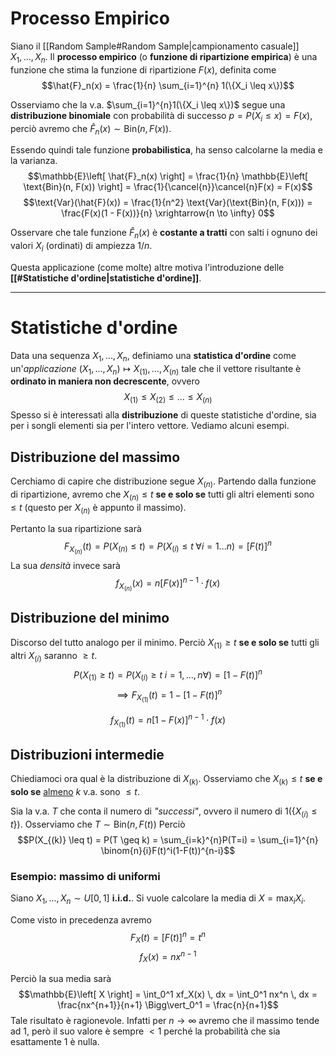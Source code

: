 # Processo Empirico
Siano il [[Random Sample#Random Sample|campionamento casuale]] $X_1, ..., X_n$.
Il **processo empirico** (o **funzione di ripartizione empirica**) è una funzione che stima la funzione di ripartizione $F(x)$, definita come $$\hat{F}_n(x) = \frac{1}{n} \sum_{i=1}^{n} 1(\{X_i \leq x\})$$

Osserviamo che la v.a. $\sum_{i=1}^{n}1(\{X_i \leq x\})$ segue una **distribuzione binomiale** con probabilità di successo $p = P(X_i \leq x) = F(x)$, perciò avremo che $\hat{F}_n(x) \sim \text{Bin}(n, F(x))$.

Essendo quindi tale funzione **probabilistica**, ha senso calcolarne la media e la varianza.
$$\mathbb{E}\left[ \hat{F}_n(x) \right] = \frac{1}{n} \mathbb{E}\left[ \text{Bin}(n, F(x)) \right] = \frac{1}{\cancel{n}}\cancel{n}F(x) = F(x)$$
$$\text{Var}(\hat{F}(x)) = \frac{1}{n^2} \text{Var}(\text{Bin}(n, F(x))) = \frac{F(x)(1 - F(x))}{n} \xrightarrow{n \to \infty} 0$$

Osservare che tale funzione $\hat{F}_n(x)$ è **costante a tratti** con salti i ognuno dei valori $X_i$ (ordinati) di ampiezza $1/n$.

Questa applicazione (come molte) altre motiva l'introduzione delle **[[#Statistiche d'ordine|statistiche d'ordine]]**.

-------------
# Statistiche d'ordine
Data una sequenza $X_1, ..., X_n$, definiamo una **statistica d'ordine** come un'*applicazione* $(X_1, ..., X_n) \mapsto X_{(1)}, ..., X_{(n)}$ tale che il vettore risultante è **ordinato in maniera non decrescente**, ovvero $$X_{(1)} \leq X_{(2)} \leq ... \leq X_{(n)}$$
Spesso si è interessati alla **distribuzione** di queste statistiche d'ordine, sia per i songli elementi sia per l'intero vettore.
Vediamo alcuni esempi.

## Distribuzione del massimo
Cerchiamo di capire che distribuzione segue $X_{(n)}$.
Partendo dalla funzione di ripartizione, avremo che $X_{(n)} \leq t$ **se e solo se** tutti gli altri elementi sono $\leq t$ (questo per $X_{(n)}$ è appunto il massimo).

Pertanto la sua ripartizione sarà $$F_{X_{(n)}}(t) = P(X_{(n)} \leq t) = P(X_{(i)} \leq t \; \forall i = 1 ... n) = \left[F(t)\right]^n$$
La sua *densità* invece sarà $$f_{X_{(n)}}(x) = n\left[ F(x) \right]^{n-1} \cdot f(x)$$

## Distribuzione del minimo
Discorso del tutto analogo per il minimo.
Perciò $X_{(1)} \geq t$ **se e solo se** tutti gli altri $X_{(i)}$ saranno $\geq t$.
$$P(X_{(1)} \geq t) = P(X_{(i)} \geq t \; i=1, ..., n\forall) = \left[ 1 - F(t) \right]^n$$
$$\implies F_{X_{(1)}}(t) = 1 - \left[ 1 - F(t) \right]^n$$

$$f_{X_{(1)}}(t) = n\left[ 1-F(x)\right]^{n-1} \cdot f(x)$$

## Distribuzioni intermedie
Chiediamoci ora qual è la distribuzione di $X_{(k)}$.
Osserviamo che $X_{(k)} \leq t$ **se e solo se** <u>almeno</u> $k$ v.a. sono $\leq t$.

Sia la v.a. $T$ che conta il numero di *"successi"*, ovvero il numero di $1(\{X_{(i)} \leq t\})$.
Osserviamo che $T \sim \text{Bin}(n, F(t))$
Perciò $$P(X_{(k)} \leq t) = P(T \geq k) = \sum_{i=k}^{n}P(T=i) = \sum_{i=1}^{n} \binom{n}{i}F(t)^i(1-F(t))^{n-i}$$

### Esempio: massimo di uniformi
Siano $X_1, ..., X_n \sim U\left[ 0,1 \right]$ **i.i.d.**.
Si vuole calcolare la media di $X = \max_i X_i$.

Come visto in precedenza avremo $$F_X(t) = \left[ F(t) \right]^n = t^n$$
$$f_X(x) = nx^{n-1}$$

Perciò la sua media sarà $$\mathbb{E}\left[ X \right] = \int_0^1 xf_X(x) \, dx = \int_0^1 nx^n \, dx = \frac{nx^{n+1}}{n+1} \Bigg\vert_0^1 = \frac{n}{n+1}$$
Tale risultato è ragionevole.
Infatti per $n \to \infty$ avremo che il massimo tende ad 1, però il suo valore è sempre $< 1$ perché la probabilità che sia esattamente 1 è nulla.